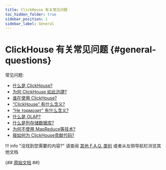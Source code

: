 ```yaml
---
title: ClickHouse 有关常见问题
toc_hidden_folder: true
sidebar_position: 1
sidebar_label: General
---
```


# ClickHouse 有关常见问题 {#general-questions}

常见问题:

-   [什么是 ClickHouse?](../../index.md#what-is-clickhouse)
-   [为何 ClickHouse 如此迅捷?](../../faq/general/why-clickhouse-is-so-fast.md)
-   [谁在使用 ClickHouse?](../../faq/general/who-is-using-clickhouse.md)
-   [“ClickHouse” 有什么含义?](../../faq/general/dbms-naming.md)
-   [ “Не тормозит” 有什么含义?](../../faq/general/ne-tormozit.md)
-   [什么是 OLAP?](../../faq/general/olap.md)
-   [什么是列存储数据库?](../../faq/general/columnar-database.md)
-   [为何不使用 MapReduce等技术?](../../faq/general/mapreduce.md)
-   [我如何为 ClickHouse贡献代码?](../../faq/general/how-do-i-contribute-code-to-clickhouse.md)



!!! info "没找到您需要的内容?"
    请查阅 [其他 F.A.Q. 类别](../../faq/index.md) 或者从左侧导航栏浏览其他文档
    
{## [原始文档](https://clickhouse.com/docs/en/faq/general/) ##}
